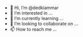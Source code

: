 - 👋 Hi, I’m @dedkiammar
- 👀 I’m interested in ...
- 🌱 I’m currently learning ...
- 💞️ I’m looking to collaborate on ...
- 📫 How to reach me ...

<!---
dedkiammar/dedkiammar is a ✨ special ✨ repository because its `README.md` (this file) appears on your GitHub profile.
You can click the Preview link to take a look at your changes.
--->
